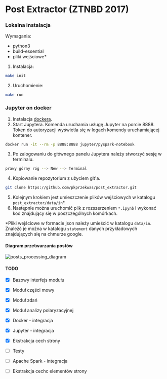 # Post Extractor (ZTNBD 2017)

### Lokalna instalacja
Wymagania:
- python3
- build-essential
- pliki wejściowe*

1. Instalacja:
```bash
make init
```
2. Uruchomienie:
```bash
make run
```

### Jupyter on docker
1. Instalacja [dockera](https://docs.docker.com/engine/installation/).
2. Start Jupytera. Komenda uruchamia usługę Jupyter na porcie 8888. Token do autoryzacji wyświetla się w logach komendy uruchamiającej kontener.
```bash
docker run -it --rm -p 8888:8888 jupyter/pyspark-notebook
```
3. Po zalogowaniu do głównego panelu Jupytera należy stworzyć sesję w terminalu. 
```bash
prawy górny róg --> New --> Terminal
```
4. Kopiowanie repozytorium z użyciem git'a.
```bash
git clone https://github.com/pkprzekwas/post_extractor.git
```
5. Kolejnym krokiem jest umieszczenie plików wejściowych w katalogu `post_extractor/data/in`*.
6. Następnie można uruchomić plik z rozszerzeniem `*.ipynb` i wykonać kod znajdujący się w poszczególnych komórkach.

*Pliki wejściowe w formacie json należy umieścić w katalogu `data/in`. Znaleźć je można w katalogu `statement` danych przykładowych znajdujących się na chmurze google.

#### Diagram przetwarzania postów

![posts_processing_diagram](https://github.com/pkprzekwas/post_extractor/blob/master/docs/posts_processing_diagram.png)

#### TODO
 - [x] Bazowy interfejs modułu 
 - [x] Moduł części mowy
 - [x] Moduł zdań
 - [x] Moduł analizy polaryzacyjnej
 - [x] Docker - integracja
 - [x] Jupyter - integracja
 - [x] Ekstrakcja cech strony
 - [ ] Testy
 - [ ] Apache Spark - integracja
 - [ ] Ekstrakcja cechc elementów strony

